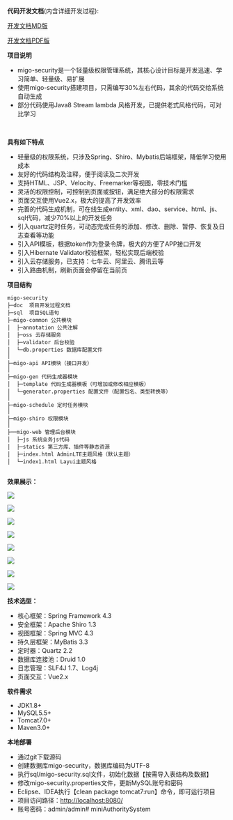 

**代码开发文档**(内含详细开发过程):

[开发文档MD版](https://github.com/muyinchen/migo-security/blob/master/doc/%E8%BD%BB%E9%87%8F%E7%BA%A7%E6%9D%83%E9%99%90%E7%AE%A1%E7%90%86%E7%B3%BB%E7%BB%9F.md)

[开发文档PDF版](https://github.com/muyinchen/migo-security/blob/master/doc/%E8%BD%BB%E9%87%8F%E7%BA%A7%E6%9D%83%E9%99%90%E7%AE%A1%E7%90%86%E7%B3%BB%E7%BB%9F.pdf)

**项目说明**

- migo-security是一个轻量级权限管理系统，其核心设计目标是开发迅速、学习简单、轻量级、易扩展
- 使用migo-security搭建项目，只需编写30%左右代码，其余的代码交给系统自动生成
- 部分代码使用Java8 Stream lambda 风格开发，已提供老式风格代码，可对比学习

<br>

**具有如下特点**

- 轻量级的权限系统，只涉及Spring、Shiro、Mybatis后端框架，降低学习使用成本
- 友好的代码结构及注释，便于阅读及二次开发
- 支持HTML、JSP、Velocity、Freemarker等视图，零技术门槛
- 灵活的权限控制，可控制到页面或按钮，满足绝大部分的权限需求
- 页面交互使用Vue2.x，极大的提高了开发效率
- 完善的代码生成机制，可在线生成entity、xml、dao、service、html、js、sql代码，减少70%以上的开发任务
- 引入quartz定时任务，可动态完成任务的添加、修改、删除、暂停、恢复及日志查看等功能
- 引入API模板，根据token作为登录令牌，极大的方便了APP接口开发
- 引入Hibernate Validator校验框架，轻松实现后端校验
- 引入云存储服务，已支持：七牛云、阿里云、腾讯云等
- 引入路由机制，刷新页面会停留在当前页

**项目结构**

```
migo-security
├─doc  项目开发过程文档
├─sql  项目SQL语句
├─migo-common 公共模块
│  ├─annotation 公共注解
│  ├─oss 云存储服务
│  ├─validator 后台校验
│  └─db.properties 数据库配置文件
│ 
├─migo-api API模块（接口开发）
│ 
├─migo-gen 代码生成器模块
│  ├─template 代码生成器模板（可增加或修改相应模板）
│  └─generator.properties 配置文件（配置包名、类型转换等）
│ 
├─migo-schedule 定时任务模块
│
├─migo-shiro 权限模块
│  
├──migo-web 管理后台模块
│  ├─js 系统业务js代码
│  ├─statics 第三方库、插件等静态资源
│  ├─index.html AdminLTE主题风格（默认主题）
│  └─index1.html Layui主题风格


```



**效果展示：** 

![](http://og0sybnix.bkt.clouddn.com/sp170410_182815.png)

![](http://og0sybnix.bkt.clouddn.com/sp170410_182916.png)



![](http://og0sybnix.bkt.clouddn.com/sp170410_182930.png)

![](http://og0sybnix.bkt.clouddn.com/sp170410_182807.png)



![](http://og0sybnix.bkt.clouddn.com/sp170410_182827.png)

![](http://og0sybnix.bkt.clouddn.com/sp170410_182848.png)

![](http://og0sybnix.bkt.clouddn.com/sp170410_182747.png)

![](http://og0sybnix.bkt.clouddn.com/sp170410_192009.png)

**技术选型：**

- 核心框架：Spring Framework 4.3
- 安全框架：Apache Shiro 1.3
- 视图框架：Spring MVC 4.3
- 持久层框架：MyBatis 3.3
- 定时器：Quartz 2.2
- 数据库连接池：Druid 1.0
- 日志管理：SLF4J 1.7、Log4j
- 页面交互：Vue2.x

**软件需求**

- JDK1.8+
- MySQL5.5+
- Tomcat7.0+
- Maven3.0+

**本地部署**

- 通过git下载源码
- 创建数据库migo-security，数据库编码为UTF-8
- 执行sql/migo-security.sql文件，初始化数据【按需导入表结构及数据】
- 修改migo-security.properties文件，更新MySQL账号和密码
- Eclipse、IDEA执行【clean package tomcat7:run】命令，即可运行项目
- 项目访问路径：[http://localhost:8080/](http://localhost:8080/)
- 账号密码：admin/admin# miniAuthoritySystem
